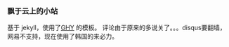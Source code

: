### 飘于云上的小站

基于 jekyll，使用了[GHY](http://gaohaoyang.github.io) 的模板。
评论由于原来的多说关了。。。disqus要翻墙，网易不支持，现在使用了韩国的来必力。

